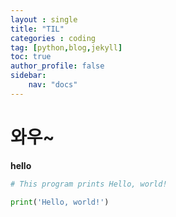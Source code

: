 ```yaml
---
layout : single
title: "TIL"
categories : coding
tag: [python,blog,jekyll]
toc: true
author_profile: false
sidebar:
    nav: "docs"
---
```


# 와우~

**hello**

```python
# This program prints Hello, world!

print('Hello, world!')
```


